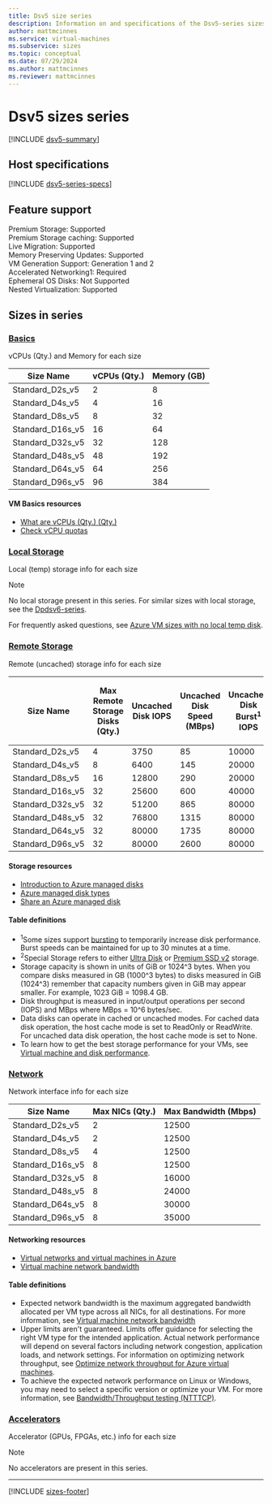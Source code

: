 ```yaml
---
title: Dsv5 size series
description: Information on and specifications of the Dsv5-series sizes
author: mattmcinnes
ms.service: virtual-machines
ms.subservice: sizes
ms.topic: conceptual
ms.date: 07/29/2024
ms.author: mattmcinnes
ms.reviewer: mattmcinnes
---
```


# Dsv5 sizes series

[!INCLUDE [dsv5-summary](./includes/dsv5-series-summary.md)]

## Host specifications
[!INCLUDE [dsv5-series-specs](./includes/dsv5-series-specs.md)]

## Feature support

Premium Storage: Supported<br>
Premium Storage caching: Supported<br>
Live Migration: Supported<br>
Memory Preserving Updates: Supported<br>
VM Generation Support: Generation 1 and 2<br>
Accelerated Networking1: Required<br>
Ephemeral OS Disks: Not Supported<br>
Nested Virtualization: Supported<br>

## Sizes in series

### [Basics](#tab/sizebasic)

vCPUs (Qty.) and Memory for each size

| Size Name | vCPUs (Qty.) | Memory (GB) |
| --- | --- | --- |
| Standard_D2s_v5 | 2 | 8 |
| Standard_D4s_v5 | 4 | 16 |
| Standard_D8s_v5 | 8 | 32 |
| Standard_D16s_v5 | 16 | 64 |
| Standard_D32s_v5 | 32 | 128 |
| Standard_D48s_v5 | 48 | 192 |
| Standard_D64s_v5 | 64 | 256 |
| Standard_D96s_v5 | 96 | 384 |

#### VM Basics resources
- [What are vCPUs (Qty.) (Qty.)](../../../virtual-machines/managed-disks-overview.md)
- [Check vCPU quotas](../../../virtual-machines/quotas.md)

### [Local Storage](#tab/sizestoragelocal)

Local (temp) storage info for each size

> [!NOTE]
> No local storage present in this series. For similar sizes with local storage, see the [Dpdsv6-series](./dpdsv6-series.md).
>
> For frequently asked questions, see [Azure VM sizes with no local temp disk](../../azure-vms-no-temp-disk.yml).



### [Remote Storage](#tab/sizestorageremote)

Remote (uncached) storage info for each size

| Size Name | Max Remote Storage Disks (Qty.) | Uncached Disk IOPS | Uncached Disk Speed (MBps) | Uncached Disk Burst<sup>1</sup> IOPS | Uncached Disk Burst<sup>1</sup> Speed (MBps) | Uncached Special<sup>2</sup> Disk IOPS | Uncached Special<sup>2</sup> Disk Speed (MBps) | Uncached Burst<sup>1</sup> Special<sup>2</sup> Disk IOPS | Uncached Burst<sup>1</sup> Special<sup>2</sup> Disk Speed (MBps) |
| --- | --- | --- | --- | --- | --- | --- | --- | --- | --- |
| Standard_D2s_v5 | 4 | 3750 | 85 | 10000 | 1200 |  |  |  |  |
| Standard_D4s_v5 | 8 | 6400 | 145 | 20000 | 1200 |  |  |  |  |
| Standard_D8s_v5 | 16 | 12800 | 290 | 20000 | 1200 |  |  |  |  |
| Standard_D16s_v5 | 32 | 25600 | 600 | 40000 | 1200 |  |  |  |  |
| Standard_D32s_v5 | 32 | 51200 | 865 | 80000 | 2000 |  |  |  |  |
| Standard_D48s_v5 | 32 | 76800 | 1315 | 80000 | 3000 |  |  |  |  |
| Standard_D64s_v5 | 32 | 80000 | 1735 | 80000 | 3000 |  |  |  |  |
| Standard_D96s_v5 | 32 | 80000 | 2600 | 80000 | 4000 |  |  |  |  |

#### Storage resources
- [Introduction to Azure managed disks](../../../virtual-machines/managed-disks-overview.md)
- [Azure managed disk types](../../../virtual-machines/disks-types.md)
- [Share an Azure managed disk](../../../virtual-machines/disks-shared.md)

#### Table definitions
- <sup>1</sup>Some sizes support [bursting](../../disk-bursting.md) to temporarily increase disk performance. Burst speeds can be maintained for up to 30 minutes at a time.
- <sup>2</sup>Special Storage refers to either [Ultra Disk](../../../virtual-machines/disks-enable-ultra-ssd.md) or [Premium SSD v2](../../../virtual-machines/disks-deploy-premium-v2.md) storage.
- Storage capacity is shown in units of GiB or 1024^3 bytes. When you compare disks measured in GB (1000^3 bytes) to disks measured in GiB (1024^3) remember that capacity numbers given in GiB may appear smaller. For example, 1023 GiB = 1098.4 GB.
- Disk throughput is measured in input/output operations per second (IOPS) and MBps where MBps = 10^6 bytes/sec.
- Data disks can operate in cached or uncached modes. For cached data disk operation, the host cache mode is set to ReadOnly or ReadWrite. For uncached data disk operation, the host cache mode is set to None.
- To learn how to get the best storage performance for your VMs, see [Virtual machine and disk performance](../../../virtual-machines/disks-performance.md).


### [Network](#tab/sizenetwork)

Network interface info for each size

| Size Name | Max NICs (Qty.) | Max Bandwidth (Mbps) |
| --- | --- | --- |
| Standard_D2s_v5 | 2 | 12500 |
| Standard_D4s_v5 | 2 | 12500 |
| Standard_D8s_v5 | 4 | 12500 |
| Standard_D16s_v5 | 8 | 12500 |
| Standard_D32s_v5 | 8 | 16000 |
| Standard_D48s_v5 | 8 | 24000 |
| Standard_D64s_v5 | 8 | 30000 |
| Standard_D96s_v5 | 8 | 35000 |

#### Networking resources
- [Virtual networks and virtual machines in Azure](../../../virtual-network/network-overview.md)
- [Virtual machine network bandwidth](../../../virtual-network/virtual-machine-network-throughput.md)

#### Table definitions
- Expected network bandwidth is the maximum aggregated bandwidth allocated per VM type across all NICs, for all destinations. For more information, see [Virtual machine network bandwidth](../../../virtual-network/virtual-machine-network-throughput.md)
- Upper limits aren't guaranteed. Limits offer guidance for selecting the right VM type for the intended application. Actual network performance will depend on several factors including network congestion, application loads, and network settings. For information on optimizing network throughput, see [Optimize network throughput for Azure virtual machines](../../../virtual-network/virtual-network-optimize-network-bandwidth.md). 
-  To achieve the expected network performance on Linux or Windows, you may need to select a specific version or optimize your VM. For more information, see [Bandwidth/Throughput testing (NTTTCP)](../../../virtual-network/virtual-network-bandwidth-testing.md).

### [Accelerators](#tab/sizeaccelerators)

Accelerator (GPUs, FPGAs, etc.) info for each size

> [!NOTE]
> No accelerators are present in this series.

---

[!INCLUDE [sizes-footer](../includes/sizes-footer.md)]
